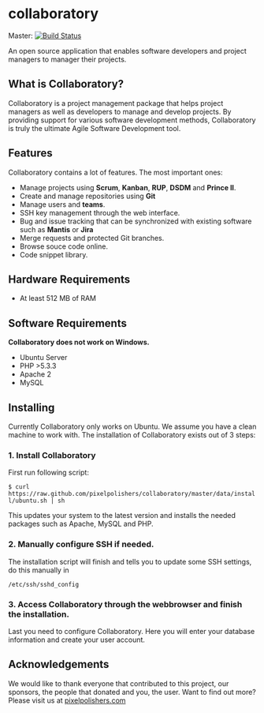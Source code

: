 # collaboratory

Master: [![Build Status](https://secure.travis-ci.org/pixelpolishers/collaboratory.png?branch=master)](http://travis-ci.org/pixelpolishers/collaboratory)

An open source application that enables software developers and project managers to manager their projects.

## What is Collaboratory?

Collaboratory is a project management package that helps project managers as well as developers to 
manage and develop projects. By providing support for various software development methods, Collaboratory 
is truly the ultimate Agile Software Development tool.

## Features

Collaboratory contains a lot of features. The most important ones:

* Manage projects using **Scrum**, **Kanban**, **RUP**, **DSDM** and **Prince II**.
* Create and manage repositories using **Git**
* Manage users and **teams**.
* SSH key management through the web interface.
* Bug and issue tracking that can be synchronized with existing software such as **Mantis** or **Jira**
* Merge requests and protected Git branches.
* Browse souce code online.
* Code snippet library.

## Hardware Requirements

* At least 512 MB of RAM

## Software Requirements

**Collaboratory does not work on Windows.**

* Ubuntu Server
* PHP >5.3.3
* Apache 2
* MySQL

## Installing

Currently Collaboratory only works on Ubuntu. We assume you have a clean machine to work with.
The installation of Collaboratory exists out of 3 steps:

### 1. Install Collaboratory

First run following script:

`$ curl https://raw.github.com/pixelpolishers/collaboratory/master/data/install/ubuntu.sh | sh`

This updates your system to the latest version and installs the needed packages such as Apache, MySQL and PHP.

### 2. Manually configure SSH if needed.

The installation script will finish and tells you to update some SSH settings, do this manually in

`/etc/ssh/sshd_config`

### 3. Access Collaboratory through the webbrowser and finish the installation.

Last you need to configure Collaboratory. Here you will enter your database information and create your user account.

## Acknowledgements

We would like to thank everyone that contributed to this project, our sponsors, the people that donated and you, 
the user. Want to find out more? Please visit us at [pixelpolishers.com](http://pixelpolishers.com)
